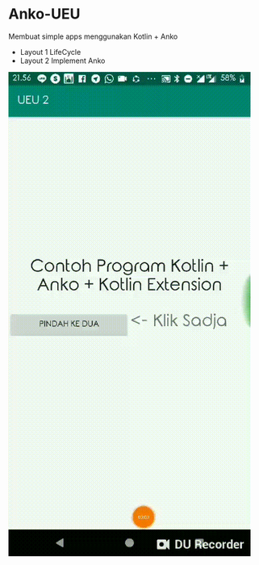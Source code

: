 # Anko-UEU
Membuat simple apps menggunakan Kotlin + Anko

- Layout 1 LifeCycle
- Layout 2 Implement Anko

![alt text](https://github.com/ghozay19/Anko-UEU/blob/master/screenshoot/skrinsut.gif)
